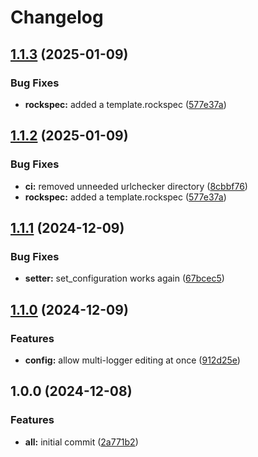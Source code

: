 # Changelog

## [1.1.3](https://github.com/ColinKennedy/mega.logging/compare/v1.1.2...v1.1.3) (2025-01-09)


### Bug Fixes

* **rockspec:** added a template.rockspec ([577e37a](https://github.com/ColinKennedy/mega.logging/commit/577e37aa5135c9ef308d969d6bf82fdd03e64499))

## [1.1.2](https://github.com/ColinKennedy/mega.logging/compare/v1.1.1...v1.1.2) (2025-01-09)


### Bug Fixes

* **ci:** removed unneeded urlchecker directory ([8cbbf76](https://github.com/ColinKennedy/mega.logging/commit/8cbbf7665bf3be62b0848d5f7903a77e73916b55))
* **rockspec:** added a template.rockspec ([577e37a](https://github.com/ColinKennedy/mega.logging/commit/577e37aa5135c9ef308d969d6bf82fdd03e64499))

## [1.1.1](https://github.com/ColinKennedy/mega.logging/compare/v1.1.0...v1.1.1) (2024-12-09)


### Bug Fixes

* **setter:** set_configuration works again ([67bcec5](https://github.com/ColinKennedy/mega.logging/commit/67bcec5173c71498307550f5d79f58c68b158556))

## [1.1.0](https://github.com/ColinKennedy/mega.logging/compare/v1.0.0...v1.1.0) (2024-12-09)


### Features

* **config:** allow multi-logger editing at once ([912d25e](https://github.com/ColinKennedy/mega.logging/commit/912d25e1d7eb8e5f2bc52f422f9a49c6e60b7a9f))

## 1.0.0 (2024-12-08)


### Features

* **all:** initial commit ([2a771b2](https://github.com/ColinKennedy/mega.logging/commit/2a771b27c99e5cad30d2621e147a6447c4aedf0c))
